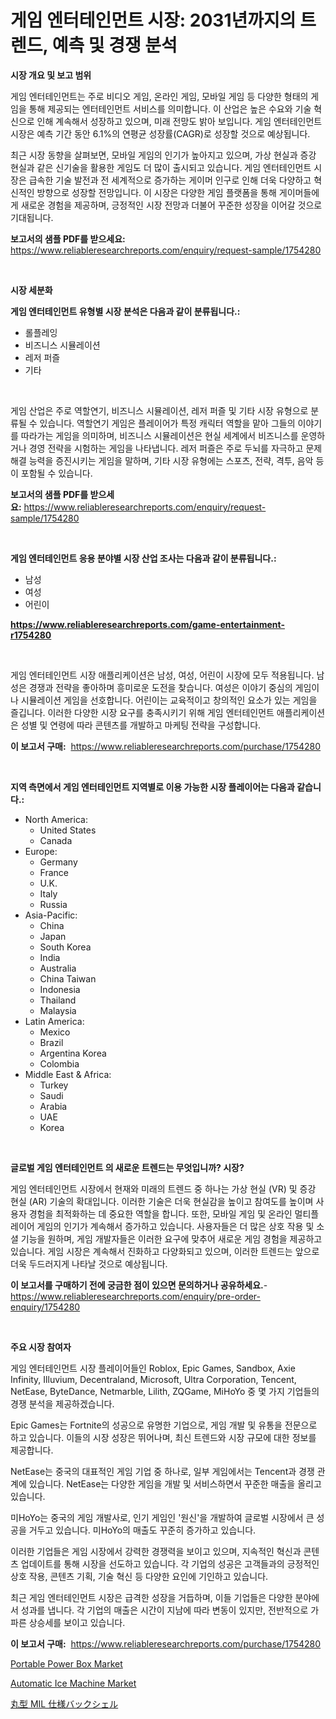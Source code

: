 <p><h1>게임 엔터테인먼트 시장: 2031년까지의 트렌드, 예측 및 경쟁 분석</h1></p><p><strong>시장 개요 및 보고 범위</strong></p>
<p><p>게임 엔터테인먼트는 주로 비디오 게임, 온라인 게임, 모바일 게임 등 다양한 형태의 게임을 통해 제공되는 엔터테인먼트 서비스를 의미합니다. 이 산업은 높은 수요와 기술 혁신으로 인해 계속해서 성장하고 있으며, 미래 전망도 밝아 보입니다. 게임 엔터테인먼트 시장은 예측 기간 동안 6.1%의 연평균 성장률(CAGR)로 성장할 것으로 예상됩니다.</p><p>최근 시장 동향을 살펴보면, 모바일 게임의 인기가 높아지고 있으며, 가상 현실과 증강 현실과 같은 신기술을 활용한 게임도 더 많이 출시되고 있습니다. 게임 엔터테인먼트 시장은 급속한 기술 발전과 전 세계적으로 증가하는 게이머 인구로 인해 더욱 다양하고 혁신적인 방향으로 성장할 전망입니다. 이 시장은 다양한 게임 플랫폼을 통해 게이머들에게 새로운 경험을 제공하며, 긍정적인 시장 전망과 더불어 꾸준한 성장을 이어갈 것으로 기대됩니다.</p></p>
<p><strong>보고서의 샘플 PDF를 받으세요:</strong> <a href="https://www.reliableresearchreports.com/enquiry/request-sample/1754280">https://www.reliableresearchreports.com/enquiry/request-sample/1754280</a></p>
<p>&nbsp;</p>
<p><strong>시장 세분화</strong></p>
<p><strong>게임 엔터테인먼트 유형별 시장 분석은 다음과 같이 분류됩니다.:</strong></p>
<p><ul><li>롤플레잉</li><li>비즈니스 시뮬레이션</li><li>레저 퍼즐</li><li>기타</li></ul></p>
<p>&nbsp;</p>
<p><p>게임 산업은 주로 역할연기, 비즈니스 시뮬레이션, 레저 퍼즐 및 기타 시장 유형으로 분류될 수 있습니다. 역할연기 게임은 플레이어가 특정 캐릭터 역할을 맡아 그들의 이야기를 따라가는 게임을 의미하며, 비즈니스 시뮬레이션은 현실 세계에서 비즈니스를 운영하거나 경영 전략을 시험하는 게임을 나타냅니다. 레저 퍼즐은 주로 두뇌를 자극하고 문제 해결 능력을 증진시키는 게임을 말하며, 기타 시장 유형에는 스포츠, 전략, 격투, 음악 등이 포함될 수 있습니다.</p></p>
<p><strong>보고서의 샘플 PDF를 받으세요:</strong>&nbsp;<a href="https://www.reliableresearchreports.com/enquiry/request-sample/1754280">https://www.reliableresearchreports.com/enquiry/request-sample/1754280</a></p>
<p>&nbsp;</p>
<p><strong> 게임 엔터테인먼트 응용 분야별 시장 산업 조사는 다음과 같이 분류됩니다.:</strong></p>
<p><ul><li>남성</li><li>여성</li><li>어린이</li></ul></p>
<p><strong><a href="https://www.reliableresearchreports.com/game-entertainment-r1754280">https://www.reliableresearchreports.com/game-entertainment-r1754280</a></strong></p>
<p>&nbsp;</p>
<p><p>게임 엔터테인먼트 시장 애플리케이션은 남성, 여성, 어린이 시장에 모두 적용됩니다. 남성은 경쟁과 전략을 좋아하며 흥미로운 도전을 찾습니다. 여성은 이야기 중심의 게임이나 시뮬레이션 게임을 선호합니다. 어린이는 교육적이고 창의적인 요소가 있는 게임을 즐깁니다. 이러한 다양한 시장 요구를 충족시키기 위해 게임 엔터테인먼트 애플리케이션은 성별 및 연령에 따라 콘텐츠를 개발하고 마케팅 전략을 구성합니다.</p></p>
<p><strong>이 보고서 구매:</strong>&nbsp; <a href="https://www.reliableresearchreports.com/purchase/1754280">https://www.reliableresearchreports.com/purchase/1754280</a></p>
<p>&nbsp;</p>
<p><strong>지역 측면에서 게임 엔터테인먼트 지역별로 이용 가능한 시장 플레이어는 다음과 같습니다.:</strong></p>
<p><ul>
    <li>
        North America:
        <ul>
            <li>United States</li>
            <li>Canada</li>
        </ul>
    </li>
    <li>
        Europe:
        <ul>
            <li>Germany</li>
            <li>France</li>
            <li>U.K.</li>
            <li>Italy</li>
            <li>Russia</li>
        </ul>
    </li>
    <li>
        Asia-Pacific:
        <ul>
            <li>China</li>
            <li>Japan</li>
            <li>South Korea</li>
            <li>India</li>
            <li>Australia</li>
            <li>China Taiwan</li>
            <li>Indonesia</li>
            <li>Thailand</li>
            <li>Malaysia</li>
        </ul>
    </li>
    <li>
        Latin America:
        <ul>
            <li>Mexico</li>
            <li>Brazil</li>
            <li>Argentina Korea</li>
            <li>Colombia</li>
        </ul>
    </li>
    <li>
        Middle East & Africa:
        <ul>
            <li>Turkey</li>
            <li>Saudi</li>
            <li>Arabia</li>
            <li>UAE</li>
            <li>Korea</li>
        </ul>
    </li>
    </ul></p>
<p>&nbsp;</p>
<p><strong>글로벌 게임 엔터테인먼트 의 새로운 트렌드는 무엇입니까? 시장?</strong></p>
<p><p>게임 엔터테인먼트 시장에서 현재와 미래의 트렌드 중 하나는 가상 현실 (VR) 및 증강 현실 (AR) 기술의 확대입니다. 이러한 기술은 더욱 현실감을 높이고 참여도를 높이며 사용자 경험을 최적화하는 데 중요한 역할을 합니다. 또한, 모바일 게임 및 온라인 멀티플레이어 게임의 인기가 계속해서 증가하고 있습니다. 사용자들은 더 많은 상호 작용 및 소셜 기능을 원하며, 게임 개발자들은 이러한 요구에 맞추어 새로운 게임 경험을 제공하고 있습니다. 게임 시장은 계속해서 진화하고 다양화되고 있으며, 이러한 트렌드는 앞으로 더욱 두드러지게 나타날 것으로 예상됩니다.</p></p>
<p><strong>이 보고서를 구매하기 전에 궁금한 점이 있으면 문의하거나 공유하세요.</strong>- <a href="https://www.reliableresearchreports.com/enquiry/pre-order-enquiry/1754280">https://www.reliableresearchreports.com/enquiry/pre-order-enquiry/1754280</a></p>
<p>&nbsp;</p>
<p><strong>주요 시장 참여자</strong></p>
<p><p>게임 엔터테인먼트 시장 플레이어들인 Roblox, Epic Games, Sandbox, Axie Infinity, Illuvium, Decentraland, Microsoft, Ultra Corporation, Tencent, NetEase, ByteDance, Netmarble, Lilith, ZQGame, MiHoYo 중 몇 가지 기업들의 경쟁 분석을 제공하겠습니다.</p><p>Epic Games는 Fortnite의 성공으로 유명한 기업으로, 게임 개발 및 유통을 전문으로 하고 있습니다. 이들의 시장 성장은 뛰어나며, 최신 트렌드와 시장 규모에 대한 정보를 제공합니다.</p><p>NetEase는 중국의 대표적인 게임 기업 중 하나로, 일부 게임에서는 Tencent과 경쟁 관계에 있습니다. NetEase는 다양한 게임을 개발 및 서비스하면서 꾸준한 매출을 올리고 있습니다.</p><p>미HoYo는 중국의 게임 개발사로, 인기 게임인 '원신'을 개발하여 글로벌 시장에서 큰 성공을 거두고 있습니다. 미HoYo의 매출도 꾸준히 증가하고 있습니다.</p><p>이러한 기업들은 게임 시장에서 강력한 경쟁력을 보이고 있으며, 지속적인 혁신과 콘텐츠 업데이트를 통해 시장을 선도하고 있습니다. 각 기업의 성공은 고객들과의 긍정적인 상호 작용, 콘텐츠 기획, 기술 혁신 등 다양한 요인에 기인하고 있습니다.</p><p>최근 게임 엔터테인먼트 시장은 급격한 성장을 거듭하며, 이들 기업들은 다양한 분야에서 성과를 냅니다. 각 기업의 매출은 시간이 지남에 따라 변동이 있지만, 전반적으로 가파른 상승세를 보이고 있습니다.</p></p>
<p><strong>이 보고서 구매:</strong>&nbsp;&nbsp;<a href="https://www.reliableresearchreports.com/purchase/1754280">https://www.reliableresearchreports.com/purchase/1754280</a></p>
<p><p><a href="https://github.com/guneycigdem35/Market-Research-Report-List-2/blob/main/portable-power-box-market.md">Portable Power Box Market</a></p><p><a href="https://github.com/biheemgalvinlouises6hokrh3h/Market-Research-Report-List-2/blob/main/automatic-ice-machine-market.md">Automatic Ice Machine Market</a></p><p><a href="https://github.com/ihabdkwlxs948/Market-Research-Report-List-1/blob/main/780156338217.md">丸型 MIL 仕様バックシェル</a></p></p>
